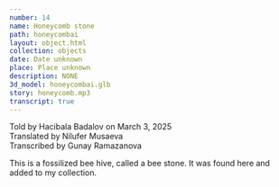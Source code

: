 ```yaml
---
number: 14
name: Honeycomb stone
path: honeycombai
layout: object.html
collection: objects
date: Date unknown
place: Place unknown
description: NONE
3d_model: honeycombai.glb
story: honeycomb.mp3
transcript: true
---
```


<div class="meta">
Told by Hacibala Badalov on March 3, 2025 <br>
Translated by Nilufer Musaeva<br>
Transcribed by Gunay Ramazanova
</div>

This is a fossilized bee hive, called a bee stone. It was found here and added to my collection.
